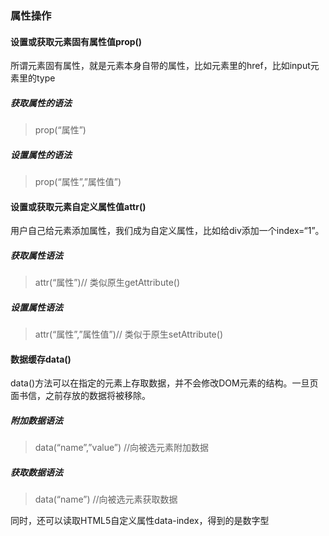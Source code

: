 ### 属性操作

#### 设置或获取元素固有属性值prop()

所谓元素固有属性，就是元素本身自带的属性，比如<a></a>元素里的href，比如input元素里的type

##### 获取属性的语法

> prop(“属性”)

##### 设置属性的语法

> prop(“属性”,”属性值”)

#### 设置或获取元素自定义属性值attr()

用户自己给元素添加属性，我们成为自定义属性，比如给div添加一个index=“1”。

##### 获取属性语法

> attr(“属性”)//	类似原生getAttribute()

##### 设置属性语法

> attr(“属性”,”属性值”)// 类似于原生setAttribute()

#### 数据缓存data()

data()方法可以在指定的元素上存取数据，并不会修改DOM元素的结构。一旦页面书信，之前存放的数据将被移除。

##### 附加数据语法

> data(“name”,”value”) //向被选元素附加数据

##### 获取数据语法

> data(“name”)  //向被选元素获取数据

同时，还可以读取HTML5自定义属性data-index，得到的是数字型

